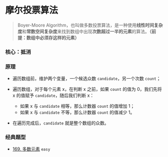# 摩尔投票算法

> Boyer-Moore Algorithm，也叫做多数投票算法，是一种使用**线性时间复杂度**和**常数空间复杂度**来找到数组中出现**次数超过一半的元素**的算法。**（前提：数组中必须存这样的元素）**


### 核心：抵消


### 原理

- 遍历数组前，维护两个变量，一个候选众数 `candidate`，另一个次数 `count`；

- 遍历数组，对于每个元素 x，在判断 x 之前，如果 `count` 的值为 0，我们先将 x 的值赋予 `candidate`，随后我们判断 x：

    - 如果 x 与 `candidate` 相等，那么计数器 `count` 的值增加 1；
    - 如果 x 与 `candidate` 不等，那么计数器 `count` 的值减少 1。

- 在遍历完成后，`candidate` 就是整个数组的众数。


### 经典题型

- [169. 多数元素](https://leetcode-cn.com/problems/majority-element/) `easy`